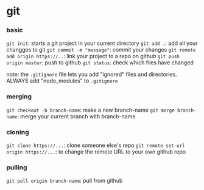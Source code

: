 # git

### basic

`git init`: starts a git project in your current directory
`git add .`: add all your changges to git
`git commit -m "message"`: commit your changes
`git remote add origin https://..`: link your project to a repo on github
`git push origin master`: push to github
`git status`: check which files have changed

note: the `.gitignore` file lets you add "ignored" files and directories. ALWAYS add "node_modules" to `.gitignore`

### merging

`git checkout -b branch-name`: make a new branch-name
`git merge branch-name`: merge your current branch with branch-name

### cloning

`git clone https://...`: clone someone else's repo
`git remote set-url origin https://...`: to change the remote URL to your own github repo

### pulling

`git pull origin branch-name`: pull from github
